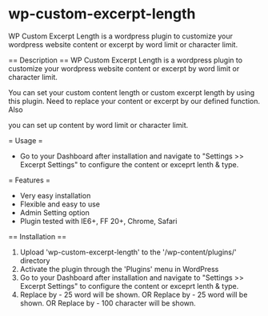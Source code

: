 # wp-custom-excerpt-length
WP Custom Excerpt Length is a wordpress plugin to customize your wordpress website content or excerpt by word limit or character limit.

== Description ==
WP Custom Excerpt Length is a wordpress plugin to customize your wordpress website content or excerpt by word limit or character limit.

You can set your custom content length or custom excerpt length by using this plugin. Need to replace your content or excerpt by our defined function. Also 

you can set up content by word limit or character limit.

= Usage =
* Go to your Dashboard after installation and navigate to "Settings >> Excerpt Settings" to configure the content or exceprt lenth & type.

= Features =
  * Very easy installation
  * Flexible and easy to use
  * Admin Setting option
  * Plugin tested with IE6+, FF 20+, Chrome, Safari


== Installation ==
1. Upload 'wp-custom-excerpt-length' to the '/wp-content/plugins/' directory
2. Activate the plugin through the 'Plugins' menu in WordPress
3. Go to your Dashboard after installation and navigate to "Settings >> Excerpt Settings" to configure the content or exceprt lenth & type.
4. Replace <?php the_conent(); ?> by <?php echo conent(25); ?> - 25 word will be shown. 
OR
Replace <?php the_excerpt(); ?> by <?php echo excerpt(25); ?> - 25 word will be shown.
OR
Replace <?php the_excerpt(); ?> by <?php echo substr(get_the_excerpt(), 0,100) ?> - 100 character will be shown. 
